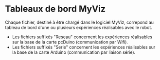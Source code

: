 # Tableaux de bord MyViz
Chaque fichier, destiné à être chargé dans le logiciel MyViz, correpond au tableau de bord d'une ou plusieurs expériences réalisables avec le robot.



- Les fichiers suffixés "Reseau" concernent les expériences réalisables sur la base de la carte pcDuino (communication par Wifi).
- Les fichiers suffixés "Serie" concernent les expériences réalisables sur la base de la carte Arduino (communication par liaison série).
